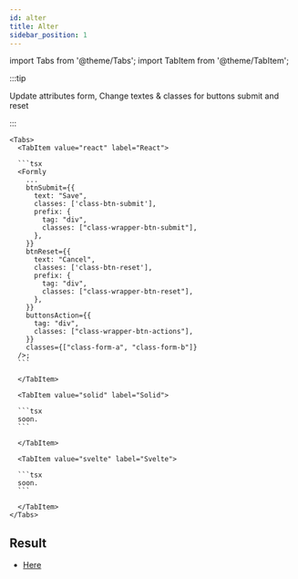 ```yaml
---
id: alter
title: Alter
sidebar_position: 1
---
```


import Tabs from '@theme/Tabs';
import TabItem from '@theme/TabItem';

:::tip

Update attributes form, Change textes & classes for buttons submit and reset

:::

````mdx-code-block
<Tabs>
  <TabItem value="react" label="React">

  ```tsx
  <Formly
    ...
    btnSubmit={{
      text: "Save",
      classes: ['class-btn-submit'],
      prefix: {
        tag: "div",
        classes: ["class-wrapper-btn-submit"],
      },
    }}
    btnReset={{
      text: "Cancel",
      classes: ['class-btn-reset'],
      prefix: {
        tag: "div",
        classes: ["class-wrapper-btn-reset"],
      },
    }}
    buttonsAction={{
      tag: "div",
      classes: ["class-wrapper-btn-actions"],
    }}
    classes={["class-form-a", "class-form-b"]}
  />;
  ```

  </TabItem>

  <TabItem value="solid" label="Solid">

  ```tsx
  soon.
  ```

  </TabItem>

  <TabItem value="svelte" label="Svelte">

  ```tsx
  soon.
  ```

  </TabItem>
</Tabs>
````

## Result

- [Here](https://replit.com/@dyaliCode/Formly-React-Alter?v=1)
